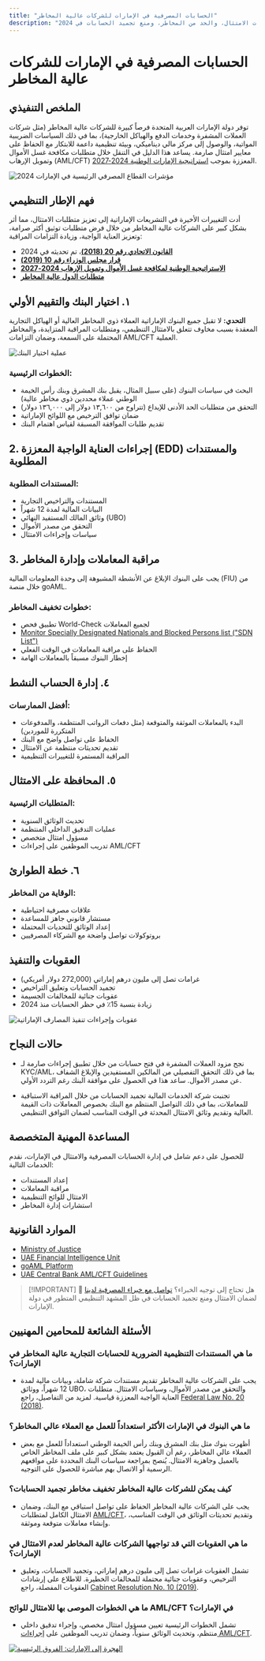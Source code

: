 ```yaml
---
title: "الحسابات المصرفية في الإمارات للشركات عالية المخاطر"
description: "تعرف على كيفية فتح وحماية الحسابات المصرفية في الإمارات للشركات عالية المخاطر. دليل خبير حول متطلبات الامتثال، والحد من المخاطر، ومنع تجميد الحسابات في 2024."
---
```


# الحسابات المصرفية في الإمارات للشركات عالية المخاطر

## الملخص التنفيذي

توفر دولة الإمارات العربية المتحدة فرصاً كبيرة للشركات عالية المخاطر (مثل شركات العملات المشفرة وخدمات الدفع والهياكل الخارجية)، بما في ذلك السياسات الضريبية المواتية، والوصول إلى مركز مالي ديناميكي، وبيئة تنظيمية داعمة للابتكار مع الحفاظ على معايير امتثال صارمة. يساعد هذا الدليل في التنقل خلال متطلبات مكافحة غسل الأموال وتمويل الإرهاب (AML/CFT) المعززة بموجب [استراتيجية الإمارات الوطنية 2024-2027](https://www.mofa.gov.ae/en/mediahub/news/2024/9/5/5-9-2024-uae-uae).

![مؤشرات القطاع المصرفي الرئيسية في الإمارات 2024](/content/uae-banking-stats.svg)

## فهم الإطار التنظيمي

أدت التغييرات الأخيرة في التشريعات الإماراتية إلى تعزيز متطلبات الامتثال، مما أثر بشكل كبير على الشركات عالية المخاطر من خلال فرض متطلبات توثيق أكثر صرامة، وتعزيز العناية الواجبة، وزيادة التزامات المراقبة:

- **[القانون الاتحادي رقم 20 (2018)](https://rulebook.centralbank.ae/en/rulebook/decree-federal-law-no-20-2018-anti-money-laundering-and-combating-financing-terrorism-and)**، تم تحديثه في 2024
- **[قرار مجلس الوزراء رقم 10 (2019)](https://uaelegislation.gov.ae/en/legislations/1015/download)**
- **[الاستراتيجية الوطنية لمكافحة غسل الأموال وتمويل الإرهاب 2024-2027](https://www.namlcftc.gov.ae/en/more/uae-strategy/)**
- **[متطلبات الدول عالية المخاطر](https://rulebook.centralbank.ae/en/rulebook/643-requirements-high-risk-countries)**

## ١. اختيار البنك والتقييم الأولي

**التحدي:** لا تقبل جميع البنوك الإماراتية العملاء ذوي المخاطر العالية أو الهياكل التجارية المعقدة بسبب مخاوف تتعلق بالامتثال التنظيمي، ومتطلبات المراقبة المتزايدة، والمخاطر المحتملة على السمعة، وضمان التزامات AML/CFT العملية.

![عملية اختيار البنك](/content/bank-selection.svg)

### الخطوات الرئيسية:

- البحث في سياسات البنوك (على سبيل المثال، يقبل بنك المشرق وبنك رأس الخيمة الوطني عملاء محددين ذوي مخاطر عالية)
- التحقق من متطلبات الحد الأدنى للإيداع (تتراوح من ١٣,٦٠٠ دولار إلى ١٣٦,٠٠٠ دولار)
- ضمان توافق الترخيص مع اللوائح الإماراتية
- تقديم طلبات الموافقة المسبقة لقياس اهتمام البنك

## 2. إجراءات العناية الواجبة المعززة (EDD) والمستندات المطلوبة

### المستندات المطلوبة:

- المستندات والتراخيص التجارية
- البيانات المالية لمدة 12 شهراً
- وثائق المالك المستفيد النهائي (UBO)
- التحقق من مصدر الأموال
- سياسات وإجراءات الامتثال

## 3. مراقبة المعاملات وإدارة المخاطر

يجب على البنوك الإبلاغ عن الأنشطة المشبوهة إلى وحدة المعلومات المالية (FIU) من خلال منصة goAML.

### خطوات تخفيف المخاطر:

- تطبيق فحص World-Check لجميع المعاملات
- [Monitor Specially Designated Nationals and Blocked Persons list ("SDN List")](https://sanctionssearch.ofac.treas.gov/)
- الحفاظ على مراقبة المعاملات في الوقت الفعلي
- إخطار البنوك مسبقاً بالمعاملات الهامة

## ٤. إدارة الحساب النشط

### أفضل الممارسات:

- البدء بالمعاملات الموثقة والمتوقعة (مثل دفعات الرواتب المنتظمة، والمدفوعات المتكررة للموردين)
- الحفاظ على تواصل واضح مع البنك
- تقديم تحديثات منتظمة عن الامتثال
- المراقبة المستمرة للتغييرات التنظيمية

## ٥. المحافظة على الامتثال

### المتطلبات الرئيسية:

- تحديث الوثائق السنوية
- عمليات التدقيق الداخلي المنتظمة
- مسؤول امتثال متخصص
- تدريب الموظفين على إجراءات AML/CFT

## ٦. خطة الطوارئ

### الوقاية من المخاطر:

- علاقات مصرفية احتياطية
- مستشار قانوني جاهز للمساعدة
- إعداد الوثائق للتحديات المحتملة
- بروتوكولات تواصل واضحة مع الشركاء المصرفيين

## العقوبات والتنفيذ

- غرامات تصل إلى مليون درهم إماراتي (272,000 دولار أمريكي)
- تجميد الحسابات وتعليق التراخيص
- عقوبات جنائية للمخالفات الجسيمة
- زيادة بنسبة 15٪ في حظر الحسابات منذ 2024

![عقوبات وإجراءات تنفيذ المصارف الإماراتية](/content/penalties-enforcement.svg)

## حالات النجاح

- نجح مزود العملات المشفرة في فتح حسابات من خلال تطبيق إجراءات صارمة لـ KYC/AML، بما في ذلك التحقق التفصيلي من المالكين المستفيدين والإبلاغ الشفاف عن مصدر الأموال. ساعد هذا في الحصول على موافقة البنك رغم التردد الأولي.

- تجنبت شركة الخدمات المالية تجميد الحسابات من خلال المراقبة الاستباقية للمعاملات، بما في ذلك التواصل المنتظم مع البنك بخصوص المعاملات ذات القيمة العالية وتقديم وثائق الامتثال المحدثة في الوقت المناسب لضمان التوافق التنظيمي.

## المساعدة المهنية المتخصصة

للحصول على دعم شامل في إدارة الحسابات المصرفية والامتثال في الإمارات، نقدم الخدمات التالية:

- إعداد المستندات
- مراقبة المعاملات
- الامتثال للوائح التنظيمية
- استشارات إدارة المخاطر

## الموارد القانونية

- [Ministry of Justice](https://www.moj.gov.ae)
- [UAE Financial Intelligence Unit](https://www.uaefiu.gov.ae)
- [goAML Platform](https://goaml.ae)
- [UAE Central Bank AML/CFT Guidelines](https://www.centralbank.ae/en/our-operations/anti-money-laundering-aml/)

> [!IMPORTANT] 💜 هل تحتاج إلى توجيه الخبراء؟
> [تواصل مع خبراء المصرفية لدينا](./../../resources/contacts) لضمان الامتثال ومنع تجميد الحسابات في ظل المشهد التنظيمي المتطور في دولة الإمارات.

## الأسئلة الشائعة للمحامين المهنيين

### ما هي المستندات التنظيمية الضرورية للحسابات التجارية عالية المخاطر في الإمارات؟

- يجب على الشركات عالية المخاطر تقديم مستندات شركة شاملة، وبيانات مالية لمدة 12 شهراً، ووثائق UBO، والتحقق من مصدر الأموال، وسياسات الامتثال. متطلبات العناية الواجبة المعززة قياسية. لمزيد من التفاصيل، راجع [Federal Law No. 20 (2018)](https://rulebook.centralbank.ae/en/rulebook/decree-federal-law-no-20-2018-anti-money-laundering-and-combating-financing-terrorism-and).

### ما هي البنوك في الإمارات الأكثر استعداداً للعمل مع العملاء عالي المخاطر؟

- أظهرت بنوك مثل بنك المشرق وبنك رأس الخيمة الوطني استعداداً للعمل مع بعض العملاء عالي المخاطر، رغم أن القبول يعتمد بشكل كبير على ملف المخاطر الخاص بالعميل وجاهزية الامتثال. يُنصح بمراجعة سياسات البنك المحددة على مواقعهم الرسمية أو الاتصال بهم مباشرة للحصول على التوجيه.

### كيف يمكن للشركات عالية المخاطر تخفيف مخاطر تجميد الحسابات؟

- يجب على الشركات عالية المخاطر الحفاظ على تواصل استباقي مع البنك، وضمان الامتثال الكامل لمتطلبات [AML/CFT](https://www.centralbank.ae/en/our-operations/anti-money-laundering-aml/)، وتقديم تحديثات الوثائق في الوقت المناسب، وإنشاء معاملات متوقعة وموثقة.

### ما هي العقوبات التي قد تواجهها الشركات عالية المخاطر لعدم الامتثال في الإمارات؟

- تشمل العقوبات غرامات تصل إلى مليون درهم إماراتي، وتجميد الحسابات، وتعليق الترخيص، وعقوبات جنائية محتملة للمخالفات الخطيرة. للاطلاع على إرشادات العقوبات المفصلة، راجع [Cabinet Resolution No. 10 (2019)](https://uaelegislation.gov.ae/en/legislations/1015/download).

### ما هي الخطوات الموصى بها للامتثال للوائح AML/CFT في الإمارات؟

- تشمل الخطوات الرئيسية تعيين مسؤول امتثال مخصص، وإجراء تدقيق داخلي منتظم، وتحديث الوثائق سنوياً، وضمان تدريب الموظفين على [إجراءات AML/CFT](https://rulebook.centralbank.ae/en/rulebook/cabinet-decision-58-2020-beneficial-owner-procedures).

[![الهجرة إلى الإمارات: الفروق الرئيسية](/content/uae-immigration.svg)](./../company-registration/benefits-problems.md)
